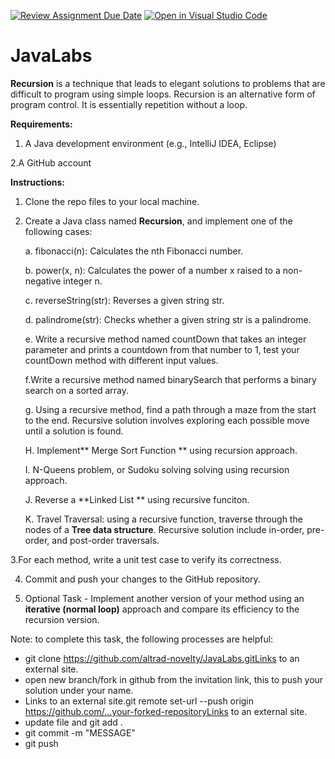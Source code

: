 [![Review Assignment Due Date](https://classroom.github.com/assets/deadline-readme-button-24ddc0f5d75046c5622901739e7c5dd533143b0c8e959d652212380cedb1ea36.svg)](https://classroom.github.com/a/-2CIL0Zm)
[![Open in Visual Studio Code](https://classroom.github.com/assets/open-in-vscode-718a45dd9cf7e7f842a935f5ebbe5719a5e09af4491e668f4dbf3b35d5cca122.svg)](https://classroom.github.com/online_ide?assignment_repo_id=13007154&assignment_repo_type=AssignmentRepo)

# JavaLabs
**Recursion** is a technique that leads to elegant solutions to problems that are difficult to
program using simple loops. Recursion is an alternative form of program control. It is essentially repetition
without a loop.

**Requirements:**
1. A Java development environment (e.g., IntelliJ IDEA, Eclipse)
   
2.A GitHub account

**Instructions:**
1. Clone the repo files to your local machine.
2. Create a Java class named **Recursion**, and implement one of the following cases:
   
   a. fibonacci(n): Calculates the nth Fibonacci number.

   b. power(x, n): Calculates the power of a number x raised to a non-negative integer n.

   c. reverseString(str): Reverses a given string str.
   
   d. palindrome(str): Checks whether a given string str is a palindrome.
   
   e. Write a recursive method named countDown that takes an integer parameter and prints a countdown from that number to 1, test your countDown method with different input values.

   f.Write a recursive method named binarySearch that performs a binary search on a sorted array.

   g. Using a recursive method, find a path through a maze from the start to the end. Recursive solution involves exploring each possible move until a solution is found.

   H. Implement** Merge Sort Function ** using recursion approach.

   I. N-Queens problem, or Sudoku solving solving using recursion approach.

   J. Reverse a **Linked List ** using recursive funciton.

   K. Travel Traversal: using a recursive function, traverse through the nodes of a **Tree data structure**. Recursive solution include in-order, pre-order, and post-order traversals.
   
3.For each method, write a unit test case to verify its correctness.

4. Commit and push your changes to the GitHub repository.

5. Optional Task - Implement another version of your method using an **iterative (normal loop)** approach and compare its efficiency to the recursion version.

Note: to complete this task, the following processes are helpful:
- git clone https://github.com/altrad-novelty/JavaLabs.gitLinks to an external site.
- open new branch/fork in github from the invitation link, this to push your solution under your name.
- Links to an external site.git remote set-url --push origin https://github.com/...your-forked-repositoryLinks to an external site.
- update file and git add .
- git commit -m "MESSAGE"
- git push


